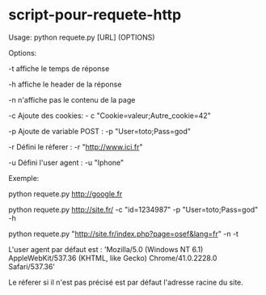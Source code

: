 # script-pour-requete-http


Usage: python requete.py [URL] (OPTIONS)


Options:

 -t    affiche le temps de réponse

 -h    affiche le header de la réponse

 -n    n'affiche pas le contenu de la page

 -c    Ajoute des cookies: - c "Cookie=valeur;Autre_cookie=42"

 -p    Ajoute de variable POST :  -p "User=toto;Pass=god"

 -r    Défini le réferer : -r "http://www.ici.fr"

 -u    Défini l'user agent : -u "Iphone"


Exemple:

  python requete.py http://google.fr

  python requete.py http://site.fr/ -c "id=1234987" -p "User=toto;Pass=god" -h

  python requete.py "http://site.fr/index.php?page=osef&lang=fr" -n -t


L'user agent par défaut est : 'Mozilla/5.0 (Windows NT 6.1) AppleWebKit/537.36 (KHTML, like Gecko) Chrome/41.0.2228.0 Safari/537.36'

Le réferer si il n'est pas précisé est par défaut l'adresse racine du site.


